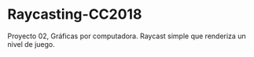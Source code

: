 # Raycasting-CC2018
Proyecto 02, Gráficas por computadora. Raycast simple que renderiza un nivel de juego.
